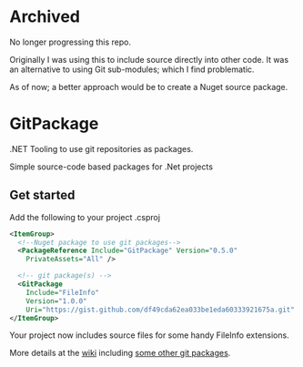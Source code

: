 # Archived
No longer progressing this repo.

Originally I was using this to include source directly into other code.
It was an alternative to using Git sub-modules; which I find problematic.

As of now; a better approach would be to create a Nuget source package.

# GitPackage
.NET Tooling to use git repositories as packages.

Simple source-code based packages for .Net projects

## Get started
Add the following to your project .csproj
```XML
<ItemGroup>
  <!--Nuget package to use git packages-->
  <PackageReference Include="GitPackage" Version="0.5.0"
    PrivateAssets="All" />

  <!-- git package(s) -->
  <GitPackage
    Include="FileInfo" 
    Version="1.0.0" 
    Uri="https://gist.github.com/df49cda62ea033be1eda60333921675a.git" />
</ItemGroup>
```
Your project now includes source files for some handy FileInfo extensions.

More details at the [wiki](https://github.com/Dkowald/GitPackage/wiki) 
including [some other git packages](https://github.com/Dkowald/GitPackage/wiki/50-MyGitPackages).
